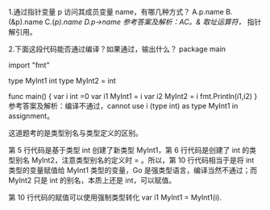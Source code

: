 1.通过指针变量 p 访问其成员变量 name，有哪几种方式？
A.p.name
B.(&p).name
C.(*p).name
D.p->name
参考答案及解析：AC。& 取址运算符，* 指针解引用。

2.下面这段代码能否通过编译？如果通过，输出什么？
package main

import "fmt"

type MyInt1 int
type MyInt2 = int

func main() {
var i int =0
var i1 MyInt1 = i
var i2 MyInt2 = i
fmt.Println(i1,i2)
}
参考答案及解析：编译不通过，cannot use i (type int) as type MyInt1 in assignment。

这道题考的是类型别名与类型定义的区别。

第 5 行代码是基于类型 int 创建了新类型 MyInt1，第 6 行代码是创建了 int 的类型别名 MyInt2，注意类型别名的定义时 = 。所以，第 10 行代码相当于是将 int 类型的变量赋值给 MyInt1 类型的变量，Go 是强类型语言，编译当然不通过；而 MyInt2 只是 int 的别名，本质上还是 int，可以赋值。

第 10 行代码的赋值可以使用强制类型转化 var i1 MyInt1 = MyInt1(i).